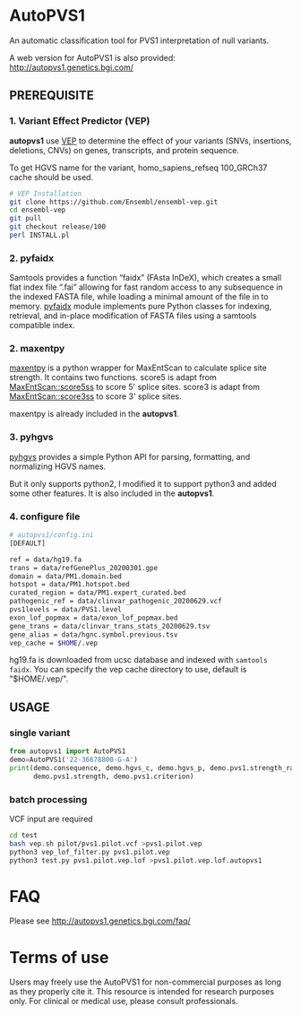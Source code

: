 # AutoPVS1
An automatic classification tool for PVS1 interpretation of null variants.

A web version for AutoPVS1 is also provided: http://autopvs1.genetics.bgi.com/

## PREREQUISITE
### 1. Variant Effect Predictor (VEP)
**autopvs1** use [VEP](https://asia.ensembl.org/info/docs/tools/vep/index.html) to determine the effect of your 
variants (SNVs, insertions, deletions, CNVs) on genes, 
transcripts, and protein sequence.

To get HGVS name for the variant, homo_sapiens_refseq 100_GRCh37 cache should be used.

```bash
# VEP Installation
git clone https://github.com/Ensembl/ensembl-vep.git
cd ensembl-vep
git pull
git checkout release/100
perl INSTALL.pl
```

### 2. pyfaidx
Samtools provides a function “faidx” (FAsta InDeX), which creates a small flat index file “.fai” 
allowing for fast random access to any subsequence in the indexed FASTA file, 
while loading a minimal amount of the file in to memory. 
[pyfaidx](https://pypi.org/project/pyfaidx/) module implements pure Python classes for indexing, retrieval, 
and in-place modification of FASTA files using a samtools compatible index.

### 2. maxentpy
[maxentpy](https://github.com/kepbod/maxentpy) is a python wrapper for MaxEntScan to calculate splice site strength.
It contains two functions. score5 is adapt from [MaxEntScan::score5ss](http://genes.mit.edu/burgelab/maxent/Xmaxentscan_scoreseq.html) to score 5' splice sites. 
score3 is adapt from [MaxEntScan::score3ss](http://genes.mit.edu/burgelab/maxent/Xmaxentscan_scoreseq_acc.html) to score 3' splice sites. 

maxentpy is already included in the **autopvs1**.

### 3. pyhgvs
[pyhgvs](https://github.com/counsyl/hgvs) provides a simple Python API for parsing, formatting, and normalizing HGVS names.

But it only supports python2, I modified it to support python3 and added some other features. 
It is also included in 
the **autopvs1**.

### 4. configure file
```bash
# autopvs1/config.ini
[DEFAULT]

ref = data/hg19.fa
trans = data/refGenePlus_20200301.gpe
domain = data/PM1.domain.bed
hotspot = data/PM1.hotspot.bed
curated_region = data/PM1.expert_curated.bed
pathogenic_ref = data/clinvar_pathogenic_20200629.vcf
pvs1levels = data/PVS1.level
exon_lof_popmax = data/exon_lof_popmax.bed
gene_trans = data/clinvar_trans_stats_20200629.tsv
gene_alias = data/hgnc.symbol.previous.tsv
vep_cache = $HOME/.vep
```
hg19.fa is downloaded from ucsc database and indexed with `samtools faidx`.
You can specify the vep cache directory to use, default is "$HOME/.vep/".

## USAGE
### single variant
```python
from autopvs1 import AutoPVS1
demo=AutoPVS1('22-36678800-G-A')
print(demo.consequence, demo.hgvs_c, demo.hgvs_p, demo.pvs1.strength_raw, 
      demo.pvs1.strength, demo.pvs1.criterion)
```

### batch processing
VCF input are required
```bash
cd test
bash vep.sh pilot/pvs1.pilot.vcf >pvs1.pilot.vep
python3 vep_lof_filter.py pvs1.pilot.vep
python3 test.py pvs1.pilot.vep.lof >pvs1.pilot.vep.lof.autopvs1

```

# FAQ
Please see http://autopvs1.genetics.bgi.com/faq/

# Terms of use
Users may freely use the AutoPVS1 for non-commercial purposes as long as they properly cite it. 
This resource is intended for research purposes only. For clinical or medical use, please consult professionals.
